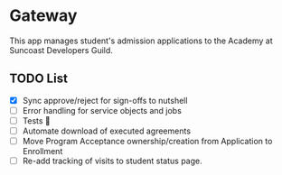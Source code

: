 # Gateway

This app manages student's admission applications to the Academy at Suncoast Developers Guild.

## TODO List

- [x] Sync approve/reject for sign-offs to nutshell
- [ ] Error handling for service objects and jobs
- [ ] Tests 😬
- [ ] Automate download of executed agreements
- [ ] Move Program Acceptance ownership/creation from Application to Enrollment
- [ ] Re-add tracking of visits to student status page.
